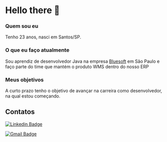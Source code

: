 # Hello there 👋
### Quem sou eu
Tenho 23 anos, nasci em Santos/SP.

### O que eu faço atualmente
Sou aprendiz de desenvolvedor Java na empresa [Bluesoft](https://bluesoft.com.br/) em São Paulo e faço parte do time que mantém o produto WMS dentro do nosso ERP
### Meus objetivos
A curto prazo tenho o objetivo de avançar na carreira como desenvolvedor, na qual estou começando.

## Contatos
[![Linkedin Badge](https://img.shields.io/badge/-LinkedIn-blue?style=flat-square&logo=Linkedin&logoColor=white&link=https://www.linkedin.com/in/giulio-bernardi-ti/)](https://www.linkedin.com/in/giulio-bernardi-ti/)

[![Gmail Badge](https://img.shields.io/badge/-Gmail-c14438?style=flat-square&logo=Gmail&logoColor=white&link=mailto:giulioccbernardi@gmail.com)](mailto:giulioccbernardi@gmail.com)
